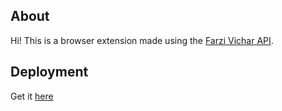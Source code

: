 ## About

Hi! This is a browser extension made using the [Farzi Vichar API](https://github.com/akkshayTandon/farzi-vichar-api).

## Deployment

Get it [here](https://microsoftedge.microsoft.com/addons/detail/random-shayari-generator/niaelonohcpmicnibpfegdkndgciphbe)

